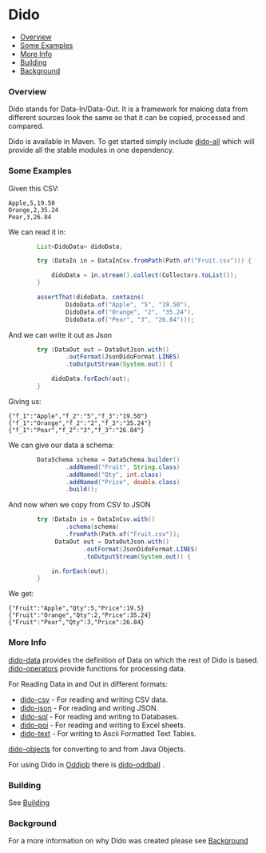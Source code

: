 Dido
====

- [Overview](#overview)
- [Some Examples](#some-examples)
- [More Info](#more-info)
- [Building](#building)
- [Background](#background)

### Overview

Dido stands for Data-In/Data-Out. It is a framework for making data from different sources
look the same so that it can be copied, processed and compared.

Dido is available in Maven. To get started simply include [dido-all](https://mvnrepository.com/artifact/uk.co.rgordon/dido-all)
which will provide all the stable modules in one dependency.

### Some Examples

Given this CSV:
```
Apple,5,19.50
Orange,2,35.24
Pear,3,26.84
```

We can read it in:
```java
        List<DidoData> didoData;

        try (DataIn in = DataInCsv.fromPath(Path.of("Fruit.csv"))) {

            didoData = in.stream().collect(Collectors.toList());
        }

        assertThat(didoData, contains(
                DidoData.of("Apple", "5", "19.50"),
                DidoData.of("Orange", "2", "35.24"),
                DidoData.of("Pear", "3", "26.84")));
```

And we can write it out as Json
```java
        try (DataOut out = DataOutJson.with()
                .outFormat(JsonDidoFormat.LINES)
                .toOutputStream(System.out)) {

            didoData.forEach(out);
        }
```

Giving us:
```
{"f_1":"Apple","f_2":"5","f_3":"19.50"}
{"f_1":"Orange","f_2":"2","f_3":"35.24"}
{"f_1":"Pear","f_2":"3","f_3":"26.84"}
```

We can give our data a schema:
```java
        DataSchema schema = DataSchema.builder()
                .addNamed("Fruit", String.class)
                .addNamed("Qty", int.class)
                .addNamed("Price", double.class)
                .build();
```

And now when we copy from CSV to JSON
```java
        try (DataIn in = DataInCsv.with()
                .schema(schema)
                .fromPath(Path.of("Fruit.csv"));
             DataOut out = DataOutJson.with()
                     .outFormat(JsonDidoFormat.LINES)
                     .toOutputStream(System.out)) {

            in.forEach(out);
        }
```

We get:
```
{"Fruit":"Apple","Qty":5,"Price":19.5}
{"Fruit":"Orange","Qty":2,"Price":35.24}
{"Fruit":"Pear","Qty":3,"Price":26.84}
```


### More Info

[dido-data](docs/DIDO-DATA.md) provides the definition of Data on which the rest of Dido is based.
[dido-operators](docs/DIDO-OPERATORS.md) provide functions for processing data.

For Reading Data in and Out in different formats: 
 - [dido-csv](docs/DIDO-CSV.md) - For reading and writing CSV data.  
 - [dido-json](docs/DIDO-JSON.md) - For reading and writing JSON. 
 - [dido-sql](docs/DIDO-SQL.md) - For reading and writing to Databases.
 - [dido-poi](docs/DIDO-POI.md) - For reading and writing to Excel sheets.
 - [dido-text](docs/DIDO-TEXT.md) - For writing to Ascii Formatted Text Tables.

[dido-objects](docs/DIDO-OBJECTS.md) for converting to and from Java Objects.

For using Dido in [Oddjob](http://rgordon.co.uk/oddjob) there is [dido-oddball](docs/DIDO-ODDBALL.md) .

### Building

See [Building](BUILDING.md)

### Background

For a more information on why Dido was created please see
[Background](BACKGROUND.md)

